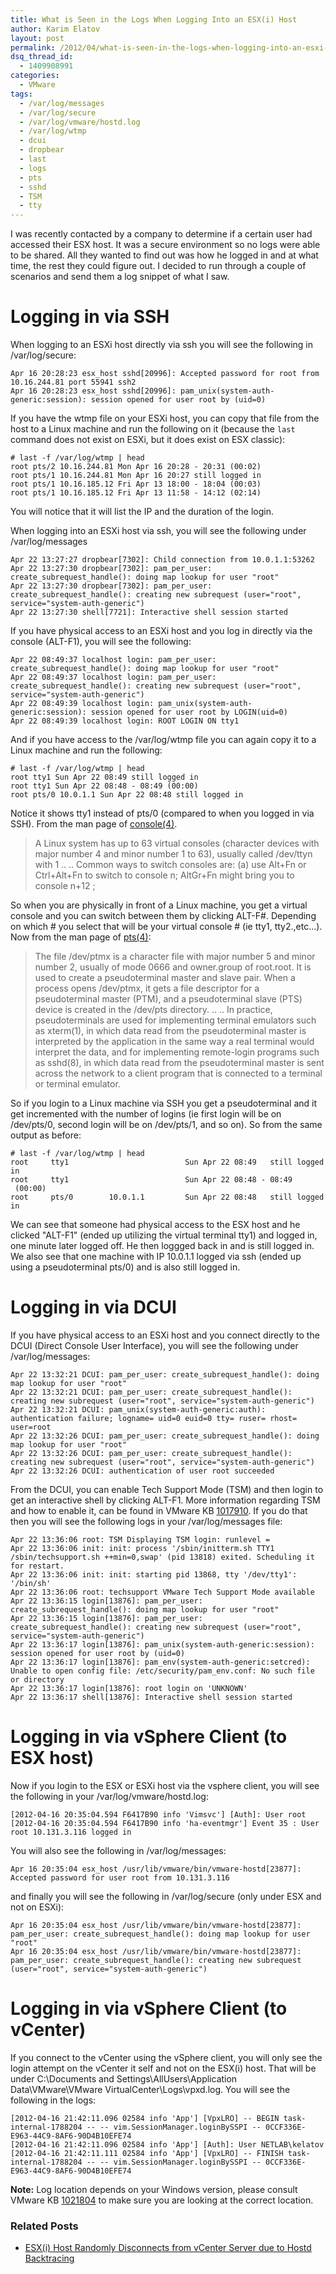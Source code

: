 ```yaml
---
title: What is Seen in the Logs When Logging Into an ESX(i) Host
author: Karim Elatov
layout: post
permalink: /2012/04/what-is-seen-in-the-logs-when-logging-into-an-esxi-host/
dsq_thread_id:
  - 1409908991
categories:
  - VMware
tags:
  - /var/log/messages
  - /var/log/secure
  - /var/log/vmware/hostd.log
  - /var/log/wtmp
  - dcui
  - dropbear
  - last
  - logs
  - pts
  - sshd
  - TSM
  - tty
---
```

I was recently contacted by a company to determine if a certain user had accessed their ESX host. It was a secure environment so no logs were able to be shared. All they wanted to find out was how he logged in and at what time, the rest they could figure out. I decided to run through a couple of scenarios and send them a log snippet of what I saw.

# Logging in via SSH

When logging to an ESXi host directly via ssh you will see the following in /var/log/secure:


	Apr 16 20:28:23 esx_host sshd[20996]: Accepted password for root from 10.16.244.81 port 55941 ssh2
	Apr 16 20:28:23 esx_host sshd[20996]: pam_unix(system-auth-generic:session): session opened for user root by (uid=0)


If you have the wtmp file on your ESXi host, you can copy that file from the host to a Linux machine and run the following on it (because the `last` command does not exist on ESXi, but it does exist on ESX classic):


	# last -f /var/log/wtmp | head
	root pts/2 10.16.244.81 Mon Apr 16 20:28 - 20:31 (00:02)
	root pts/1 10.16.244.81 Mon Apr 16 20:27 still logged in
	root pts/1 10.16.185.12 Fri Apr 13 18:00 - 18:04 (00:03)
	root pts/1 10.16.185.12 Fri Apr 13 11:58 - 14:12 (02:14)


You will notice that it will list the IP and the duration of the login.

When logging into an ESXi host via ssh, you will see the following under /var/log/messages


	Apr 22 13:27:27 dropbear[7302]: Child connection from 10.0.1.1:53262
	Apr 22 13:27:30 dropbear[7302]: pam_per_user: create_subrequest_handle(): doing map lookup for user "root"
	Apr 22 13:27:30 dropbear[7302]: pam_per_user: create_subrequest_handle(): creating new subrequest (user="root", service="system-auth-generic")
	Apr 22 13:27:30 shell[7721]: Interactive shell session started


If you have physical access to an ESXi host and you log in directly via the console (ALT-F1), you will see the following:


	Apr 22 08:49:37 localhost login: pam_per_user: create_subrequest_handle(): doing map lookup for user "root"
	Apr 22 08:49:37 localhost login: pam_per_user: create_subrequest_handle(): creating new subrequest (user="root", service="system-auth-generic")
	Apr 22 08:49:39 localhost login: pam_unix(system-auth-generic:session): session opened for user root by LOGIN(uid=0)
	Apr 22 08:49:39 localhost login: ROOT LOGIN ON tty1


And if you have access to the /var/log/wtmp file you can again copy it to a Linux machine and run the following:


	# last -f /var/log/wtmp | head
	root tty1 Sun Apr 22 08:49 still logged in
	root tty1 Sun Apr 22 08:48 - 08:49 (00:00)
	root pts/0 10.0.1.1 Sun Apr 22 08:48 still logged in


Notice it shows tty1 instead of pts/0 (compared to when you logged in via SSH). From the man page of [console(4)](http://linux.die.net/man/4/console).

> A Linux system has up to 63 virtual consoles (character devices with major number 4 and minor number 1 to 63), usually called /dev/ttyn with 1 ..
> ..
> Common ways to switch consoles are: (a) use Alt+Fn or Ctrl+Alt+Fn to switch to console n; AltGr+Fn might bring you to console n+12 ;

So when you are physically in front of a Linux machine, you get a virtual console and you can switch between them by clicking ALT-F#. Depending on which # you select that will be your virtual console # (ie tty1, tty2.,etc...). Now from the man page of [pts(4)](http://linux.die.net/man/4/pts):

> The file /dev/ptmx is a character file with major number 5 and minor number 2, usually of mode 0666 and owner.group of root.root. It is used to create a pseudoterminal master and slave pair.
> When a process opens /dev/ptmx, it gets a file descriptor for a pseudoterminal master (PTM), and a pseudoterminal slave (PTS) device is created in the /dev/pts directory.
> ..
> ..
> In practice, pseudoterminals are used for implementing terminal emulators such as xterm(1), in which data read from the pseudoterminal master is interpreted by the application in the same way a real terminal would interpret the data, and for implementing remote-login programs such as sshd(8), in which data read from the pseudoterminal master is sent across the network to a client program that is connected to a terminal or terminal emulator.

So if you login to a Linux machine via SSH you get a pseudoterminal and it get incremented with the number of logins (ie first login will be on /dev/pts/0, second login will be on /dev/pts/1, and so on). So from the same output as before:


	# last -f /var/log/wtmp | head
	root     tty1                          Sun Apr 22 08:49   still logged in
	root     tty1                          Sun Apr 22 08:48 - 08:49  (00:00)
	root     pts/0        10.0.1.1         Sun Apr 22 08:48   still logged in


We can see that someone had physical access to the ESX host and he clicked "ALT-F1" (ended up utilizing the virtual terminal tty1) and logged in, one minute later logged off. He then loggged back in and is still logged in. We also see that one machine with IP 10.0.1.1 logged via ssh (ended up using a pseudoterminal pts/0) and is also still logged in.

# Logging in via DCUI

If you have physical access to an ESXi host and you connect directly to the DCUI (Direct Console User Interface), you will see the following under /var/log/messages:


	Apr 22 13:32:21 DCUI: pam_per_user: create_subrequest_handle(): doing map lookup for user "root"
	Apr 22 13:32:21 DCUI: pam_per_user: create_subrequest_handle(): creating new subrequest (user="root", service="system-auth-generic")
	Apr 22 13:32:21 DCUI: pam_unix(system-auth-generic:auth): authentication failure; logname= uid=0 euid=0 tty= ruser= rhost= user=root
	Apr 22 13:32:26 DCUI: pam_per_user: create_subrequest_handle(): doing map lookup for user "root"
	Apr 22 13:32:26 DCUI: pam_per_user: create_subrequest_handle(): creating new subrequest (user="root", service="system-auth-generic")
	Apr 22 13:32:26 DCUI: authentication of user root succeeded


From the DCUI, you can enable Tech Support Mode (TSM) and then login to get an interactive shell by clicking ALT-F1. More information regarding TSM and how to enable it, can be found in VMware KB [1017910](http://kb.vmware.com/kb/1017910). If you do that then you will see the following logs in your /var/log/messages file:


	Apr 22 13:36:06 root: TSM Displaying TSM login: runlevel =
	Apr 22 13:36:06 init: init: process '/sbin/initterm.sh TTY1 /sbin/techsupport.sh ++min=0,swap' (pid 13818) exited. Scheduling it for restart.
	Apr 22 13:36:06 init: init: starting pid 13868, tty '/dev/tty1': '/bin/sh'
	Apr 22 13:36:06 root: techsupport VMware Tech Support Mode available
	Apr 22 13:36:15 login[13876]: pam_per_user: create_subrequest_handle(): doing map lookup for user "root"
	Apr 22 13:36:15 login[13876]: pam_per_user: create_subrequest_handle(): creating new subrequest (user="root", service="system-auth-generic")
	Apr 22 13:36:17 login[13876]: pam_unix(system-auth-generic:session): session opened for user root by (uid=0)
	Apr 22 13:36:17 login[13876]: pam_env(system-auth-generic:setcred): Unable to open config file: /etc/security/pam_env.conf: No such file or directory
	Apr 22 13:36:17 login[13876]: root login on 'UNKNOWN'
	Apr 22 13:36:17 shell[13876]: Interactive shell session started


# Logging in via vSphere Client (to ESX host)

Now if you login to the ESX or ESXi host via the vsphere client, you will see the following in your /var/log/vmware/hostd.log:


	[2012-04-16 20:35:04.594 F6417B90 info 'Vimsvc'] [Auth]: User root
	[2012-04-16 20:35:04.594 F6417B90 info 'ha-eventmgr'] Event 35 : User root 10.131.3.116 logged in


You will also see the following in /var/log/messages:


	Apr 16 20:35:04 esx_host /usr/lib/vmware/bin/vmware-hostd[23877]: Accepted password for user root from 10.131.3.116


and finally you will see the following in /var/log/secure (only under ESX and not on ESXi):


	Apr 16 20:35:04 esx_host /usr/lib/vmware/bin/vmware-hostd[23877]: pam_per_user: create_subrequest_handle(): doing map lookup for user "root"
	Apr 16 20:35:04 esx_host /usr/lib/vmware/bin/vmware-hostd[23877]: pam_per_user: create_subrequest_handle(): creating new subrequest (user="root", service="system-auth-generic")


# Logging in via vSphere Client (to vCenter)

If you connect to the vCenter using the vSphere client, you will only see the login attempt on the vCenter it self and not on the ESX(i) host. That will be under C:\Documents and Settings\AllUsers\Application Data\VMware\VMware VirtualCenter\Logs\vpxd.log. You will see the following in the logs:


	[2012-04-16 21:42:11.096 02584 info 'App'] [VpxLRO] -- BEGIN task-internal-1788204 -- -- vim.SessionManager.loginBySSPI -- 0CCF336E-E963-44C9-8AF6-90D4B10EFE74
	[2012-04-16 21:42:11.096 02584 info 'App'] [Auth]: User NETLAB\kelatov
	[2012-04-16 21:42:11.111 02584 info 'App'] [VpxLRO] -- FINISH task-internal-1788204 -- -- vim.SessionManager.loginBySSPI -- 0CCF336E-E963-44C9-8AF6-90D4B10EFE74


**Note:** Log location depends on your Windows version, please consult VMware KB [1021804](http://kb.vmware.com/kb/1021804) to make sure you are looking at the correct location.

### Related Posts

- [ESX(i) Host  Randomly Disconnects from vCenter Server due to Hostd Backtracing](/2012/10/esxi-host-randomly-disconnects-from-vcenter-server-due-to-hostd-back-tracing/)

